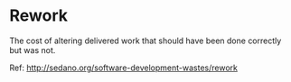 # Rework

The cost of altering delivered work that should have been done correctly but was not.

Ref: http://sedano.org/software-development-wastes/rework

